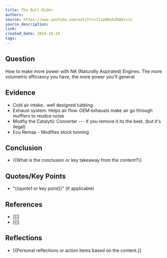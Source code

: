 ```yaml
---
title: The Bull Rider
authors: 
source: https://www.youtube.com/watch?v=I2zpNbokZbQ&t=1s
source_description: 
link: 
created_date: 2024-10-24
tags:
---
```


## Question 
How to make more power with NA (Naturally Aspirated) Engines. 
The more volumetric efficiancy you have, the more power you'll generat

## Evidence 
* Cold air intake.. well designed tubbing
* Exhaust system. Helps air flow. OEM exhausts make air go through mufflers to reudce noise
* Modfiy the Catalytic Converter --- if you remove it its the best. (but it's ilegal)
* Ecu Remap - Modifies stock tunning

## Conclusion
- {{What is the conclusion or key takeaway from the content?}} 

## Quotes/Key Points 
- "{{quote1 or key point}}" (if applicable) 

## References 
- [[]] 
- [[]] 

## Reflections 
- {{Personal reflections or action items based on the content.}}